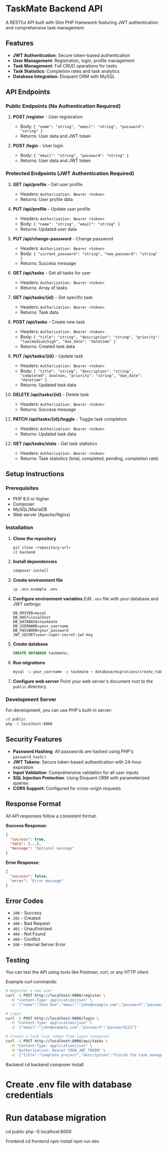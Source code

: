 # TaskMate Backend API

A RESTful API built with Slim PHP framework featuring JWT authentication and comprehensive task management.

## Features

- **JWT Authentication**: Secure token-based authentication
- **User Management**: Registration, login, profile management
- **Task Management**: Full CRUD operations for tasks
- **Task Statistics**: Completion rates and task analytics
- **Database Integration**: Eloquent ORM with MySQL

## API Endpoints

### Public Endpoints (No Authentication Required)

1. **POST /register** - User registration
   - Body: `{ "name": "string", "email": "string", "password": "string" }`
   - Returns: User data and JWT token

2. **POST /login** - User login
   - Body: `{ "email": "string", "password": "string" }`
   - Returns: User data and JWT token

### Protected Endpoints (JWT Authentication Required)

3. **GET /api/profile** - Get user profile
   - Headers: `Authorization: Bearer <token>`
   - Returns: User profile data

4. **PUT /api/profile** - Update user profile
   - Headers: `Authorization: Bearer <token>`
   - Body: `{ "name": "string", "email": "string" }`
   - Returns: Updated user data

5. **PUT /api/change-password** - Change password
   - Headers: `Authorization: Bearer <token>`
   - Body: `{ "current_password": "string", "new_password": "string" }`
   - Returns: Success message

6. **GET /api/tasks** - Get all tasks for user
   - Headers: `Authorization: Bearer <token>`
   - Returns: Array of tasks

7. **GET /api/tasks/{id}** - Get specific task
   - Headers: `Authorization: Bearer <token>`
   - Returns: Task data

8. **POST /api/tasks** - Create new task
   - Headers: `Authorization: Bearer <token>`
   - Body: `{ "title": "string", "description": "string", "priority": "low|medium|high", "due_date": "datetime" }`
   - Returns: Created task data

9. **PUT /api/tasks/{id}** - Update task
   - Headers: `Authorization: Bearer <token>`
   - Body: `{ "title": "string", "description": "string", "completed": boolean, "priority": "string", "due_date": "datetime" }`
   - Returns: Updated task data

10. **DELETE /api/tasks/{id}** - Delete task
    - Headers: `Authorization: Bearer <token>`
    - Returns: Success message

11. **PATCH /api/tasks/{id}/toggle** - Toggle task completion
    - Headers: `Authorization: Bearer <token>`
    - Returns: Updated task data

12. **GET /api/tasks/stats** - Get task statistics
    - Headers: `Authorization: Bearer <token>`
    - Returns: Task statistics (total, completed, pending, completion rate)

## Setup Instructions

### Prerequisites
- PHP 8.0 or higher
- Composer
- MySQL/MariaDB
- Web server (Apache/Nginx)

### Installation

1. **Clone the repository**
   ```bash
   git clone <repository-url>
   cd backend
   ```

2. **Install dependencies**
   ```bash
   composer install
   ```

3. **Create environment file**
   ```bash
   cp .env.example .env
   ```

4. **Configure environment variables**
   Edit `.env` file with your database and JWT settings:
   ```
   DB_DRIVER=mysql
   DB_HOST=localhost
   DB_DATABASE=taskmate
   DB_USERNAME=your_username
   DB_PASSWORD=your_password
   JWT_SECRET=your-super-secret-jwt-key
   ```

5. **Create database**
   ```sql
   CREATE DATABASE taskmate;
   ```

6. **Run migrations**
   ```bash
   mysql -u your_username -p taskmate < database/migrations/create_tables.sql
   ```

7. **Configure web server**
   Point your web server's document root to the `public` directory.

### Development Server

For development, you can use PHP's built-in server:
```bash
cd public
php -S localhost:8000
```

## Security Features

- **Password Hashing**: All passwords are hashed using PHP's `password_hash()`
- **JWT Tokens**: Secure token-based authentication with 24-hour expiration
- **Input Validation**: Comprehensive validation for all user inputs
- **SQL Injection Protection**: Using Eloquent ORM with parameterized queries
- **CORS Support**: Configured for cross-origin requests

## Response Format

All API responses follow a consistent format:

**Success Response:**
```json
{
  "success": true,
  "data": {...},
  "message": "Optional message"
}
```

**Error Response:**
```json
{
  "success": false,
  "error": "Error message"
}
```

## Error Codes

- `200` - Success
- `201` - Created
- `400` - Bad Request
- `401` - Unauthorized
- `404` - Not Found
- `409` - Conflict
- `500` - Internal Server Error

## Testing

You can test the API using tools like Postman, curl, or any HTTP client.

Example curl commands:

```bash
# Register a new user
curl -X POST http://localhost:8000/register \
  -H "Content-Type: application/json" \
  -d '{"name":"John Doe","email":"john@example.com","password":"password123"}'

# Login
curl -X POST http://localhost:8000/login \
  -H "Content-Type: application/json" \
  -d '{"email":"john@example.com","password":"password123"}'

# Create a task (use token from login response)
curl -X POST http://localhost:8000/api/tasks \
  -H "Content-Type: application/json" \
  -H "Authorization: Bearer YOUR_JWT_TOKEN" \
  -d '{"title":"Complete project","description":"Finish the task management app","priority":"high"}'
``` 
Backend
   cd backend
   composer install
   # Create .env file with database credentials
   # Run database migration
   cd public 
   php -S localhost:8000

Frontend
   cd frontend
   npm install
   npm run dev